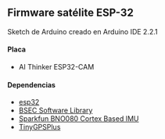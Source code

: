 ## Firmware satélite ESP-32

Sketch de Arduino creado en Arduino IDE 2.2.1

#### Placa

- AI Thinker ESP32-CAM

#### Dependencias

- [esp32](https://github.com/espressif/arduino-esp32)
- [BSEC Software Library](https://github.com/boschsensortec/BSEC-Arduino-library)
- [Sparkfun BNO080 Cortex Based IMU](https://github.com/sparkfun/SparkFun_BNO080_Arduino_Library)
- [TinyGPSPlus](https://github.com/mikalhart/TinyGPSPlus)